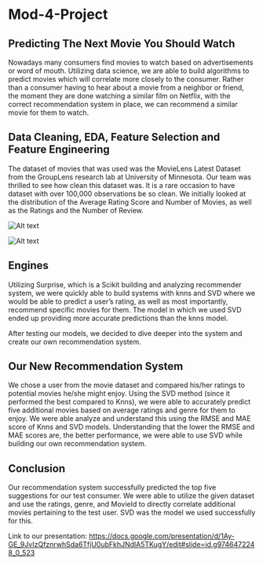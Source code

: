 # Mod-4-Project

## Predicting The Next Movie You Should Watch

Nowadays many consumers find movies to watch based on advertisements or word of mouth. Utilizing data science, we are able to build algorithms to predict movies which will correlate more closely to the consumer. Rather than a consumer having to hear about a movie from a neighbor or friend, the moment they are done watching a similar film on Netflix, with the correct recommendation system in place, we can recommend a similar movie for them to watch.

## Data Cleaning, EDA, Feature Selection and Feature Engineering

The dataset of movies that was used was the MovieLens Latest Dataset from the GroupLens research lab at University of Minnesota. Our team was thrilled to see how clean this dataset was. It is a rare occasion to have dataset with over 100,000 observations be so clean. We initially looked at the distribution of the Average Rating Score and Number of Movies, as well as the Ratings and the Number of Review.


![Alt text](https://github.com/jbillet/Mod-4-Project/blob/master/Distribution%20of%20Movies%20by%20their%20Avg.%20Rating.png)



![Alt text](https://github.com/jbillet/Mod-4-Project/blob/master/User%20Ratings%20Given%20for%20Movies.png)



## Engines

Utilizing Surprise, which is a Scikit building and analyzing recommender system, we were quickly able to build systems with knns and SVD where we would be able to predict a user’s rating, as well as most importantly, recommend specific movies for them. The model in which we used SVD ended up providing more accurate predictions than the knns model.

After testing our models, we decided to dive deeper into the system and create our own recommendation system.


## Our New Recommendation System

We chose a user from the movie dataset and compared his/her ratings to potential movies he/she might enjoy. Using the SVD method (since it performed the best compared to Knns), we were able to accurately predict five additional movies based on average ratings and genre for them to enjoy.
We were able analyze and understand this using the RMSE and MAE score of Knns and SVD models. Understanding that the lower the RMSE and MAE scores are, the better performance, we were able to use SVD while building our own recommendation system.


## Conclusion 

Our recommendation system successfully predicted the top five suggestions for our test consumer. We were able to utilize the given dataset and use the ratings, genre, and MovieId to directly correlate additional movies pertaining to the test user. SVD was the model we used successfully for this.

Link to our presentation: https://docs.google.com/presentation/d/1Ay-GE_9JvIzQfznrwhSda6TfjU0ubFkhJNdlA5TKugY/edit#slide=id.g9746472248_0_523

